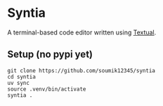 # Syntia

A terminal-based code editor written using [Textual](https://textual.textualize.io/).

## Setup (no pypi yet)

```shell
git clone https://github.com/soumik12345/syntia
cd syntia
uv sync
source .venv/bin/activate
syntia .
```
